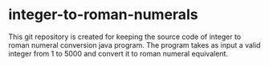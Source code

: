 # integer-to-roman-numerals
This git repository is created for keeping the source code of integer to roman numeral conversion java program.
The program takes as input a valid integer from 1 to 5000 and convert it to roman numeral equivalent.
